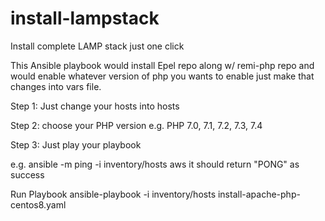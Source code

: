 # install-lampstack
Install complete LAMP stack just one click

This Ansible playbook would install Epel repo along w/ remi-php repo and would enable whatever version of php you wants to enable just make that changes into vars file.

Step 1:
Just change your hosts into hosts

Step 2:
choose your PHP version e.g. PHP 7.0, 7.1, 7.2, 7.3, 7.4

Step 3:
Just play your playbook

e.g. ansible -m ping -i inventory/hosts aws  it should return "PONG" as success

Run Playbook
ansible-playbook -i inventory/hosts install-apache-php-centos8.yaml
